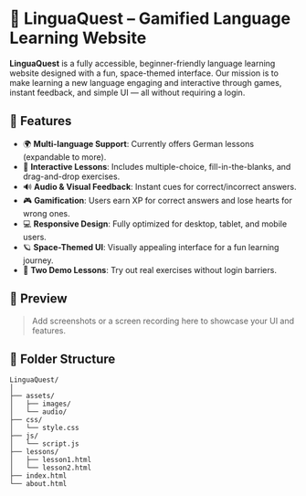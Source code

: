 # 🌌 LinguaQuest – Gamified Language Learning Website

**LinguaQuest** is a fully accessible, beginner-friendly language learning website designed with a fun, space-themed interface. Our mission is to make learning a new language engaging and interactive through games, instant feedback, and simple UI — all without requiring a login.

## 🚀 Features

- 🌍 **Multi-language Support**: Currently offers German lessons (expandable to more).
- 🧠 **Interactive Lessons**: Includes multiple-choice, fill-in-the-blanks, and drag-and-drop exercises.
- 🔊 **Audio & Visual Feedback**: Instant cues for correct/incorrect answers.
- 🎮 **Gamification**: Users earn XP for correct answers and lose hearts for wrong ones.
- 💻 **Responsive Design**: Fully optimized for desktop, tablet, and mobile users.
- 🪐 **Space-Themed UI**: Visually appealing interface for a fun learning journey.
- 📝 **Two Demo Lessons**: Try out real exercises without login barriers.

## 📸 Preview

> Add screenshots or a screen recording here to showcase your UI and features.

## 📁 Folder Structure

```plaintext
LinguaQuest/
│
├── assets/
│   ├── images/
│   └── audio/
├── css/
│   └── style.css
├── js/
│   └── script.js
├── lessons/
│   ├── lesson1.html
│   └── lesson2.html
├── index.html
└── about.html
